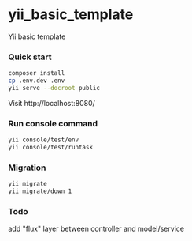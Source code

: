 # yii_basic_template
Yii basic template

### Quick start

```bash
composer install
cp .env.dev .env
yii serve --docroot public
```
Visit http://localhost:8080/

### Run console  command

```bash
yii console/test/env
yii console/test/runtask
```

### Migration

```bash
yii migrate
yii migrate/down 1
```

### Todo

add "flux" layer between controller and model/service